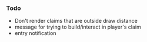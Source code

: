 ### Todo
- Don't render claims that are outside draw distance
- message for trying to build/interact in player's claim
- entry notification